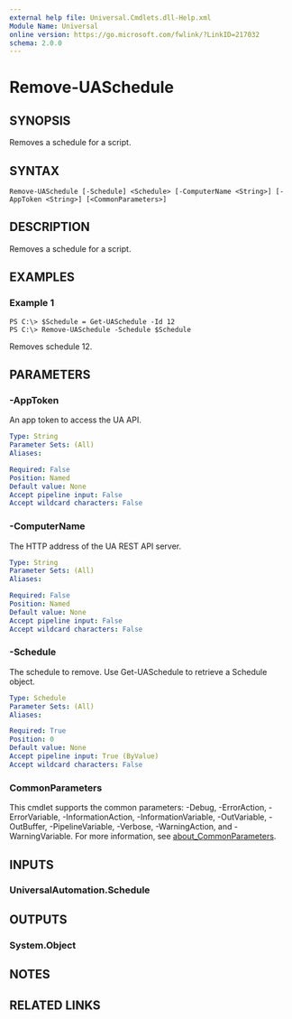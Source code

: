 ```yaml
---
external help file: Universal.Cmdlets.dll-Help.xml
Module Name: Universal
online version: https://go.microsoft.com/fwlink/?LinkID=217032
schema: 2.0.0
---
```


# Remove-UASchedule

## SYNOPSIS
Removes a schedule for a script.

## SYNTAX

```
Remove-UASchedule [-Schedule] <Schedule> [-ComputerName <String>] [-AppToken <String>] [<CommonParameters>]
```

## DESCRIPTION
Removes a schedule for a script.

## EXAMPLES

### Example 1
```
PS C:\> $Schedule = Get-UASchedule -Id 12
PS C:\> Remove-UASchedule -Schedule $Schedule
```

Removes schedule 12.

## PARAMETERS

### -AppToken
An app token to access the UA API.

```yaml
Type: String
Parameter Sets: (All)
Aliases:

Required: False
Position: Named
Default value: None
Accept pipeline input: False
Accept wildcard characters: False
```

### -ComputerName
The HTTP address of the UA REST API server.

```yaml
Type: String
Parameter Sets: (All)
Aliases:

Required: False
Position: Named
Default value: None
Accept pipeline input: False
Accept wildcard characters: False
```

### -Schedule
The schedule to remove.
Use Get-UASchedule to retrieve a Schedule object.

```yaml
Type: Schedule
Parameter Sets: (All)
Aliases:

Required: True
Position: 0
Default value: None
Accept pipeline input: True (ByValue)
Accept wildcard characters: False
```

### CommonParameters
This cmdlet supports the common parameters: -Debug, -ErrorAction, -ErrorVariable, -InformationAction, -InformationVariable, -OutVariable, -OutBuffer, -PipelineVariable, -Verbose, -WarningAction, and -WarningVariable. For more information, see [about_CommonParameters](http://go.microsoft.com/fwlink/?LinkID=113216).

## INPUTS

### UniversalAutomation.Schedule
## OUTPUTS

### System.Object
## NOTES

## RELATED LINKS
